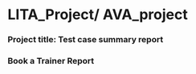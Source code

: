 # LITA_Project/ AVA_project

### Project title: Test case summary report

### Book a Trainer Report
